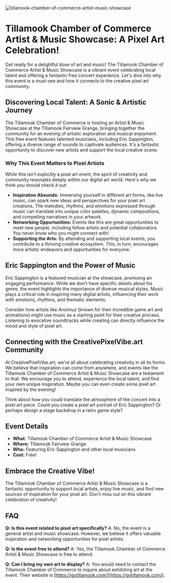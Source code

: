![tillamook-chamber-of-commerce-artist-music-showcase](https://images.pexels.com/photos/13003768/pexels-photo-13003768.jpeg?auto=compress&cs=tinysrgb&fit=crop&h=627&w=1200)

# Tillamook Chamber of Commerce Artist & Music Showcase: A Pixel Art Celebration!

Get ready for a delightful dose of art and music! The Tillamook Chamber of Commerce Artist & Music Showcase is a vibrant event celebrating local talent and offering a fantastic free concert experience. Let's dive into why this event is a must-see and how it connects to the creative pixel art community.

## Discovering Local Talent: A Sonic & Artistic Journey

The Tillamook Chamber of Commerce is hosting an Artist & Music Showcase at the Tillamook Fairview Grange, bringing together the community for an evening of artistic exploration and musical enjoyment. This free event features talented musicians, including Eric Sappington, offering a diverse range of sounds to captivate audiences. It's a fantastic opportunity to discover new artists and support the local creative scene.

### Why This Event Matters to Pixel Artists

While this isn't explicitly a pixel art event, the spirit of creativity and community resonates deeply within our digital art world. Here's why we think you should check it out:

*   **Inspiration Abounds:** Immersing yourself in different art forms, like live music, can spark new ideas and perspectives for your pixel art creations. The melodies, rhythms, and emotions expressed through music can translate into unique color palettes, dynamic compositions, and compelling narratives in your artwork.
*   **Networking Opportunities:** Events like this are great opportunities to meet new people, including fellow artists and potential collaborators. You never know who you might connect with!
*   **Supporting the Arts:** By attending and supporting local events, you contribute to a thriving creative ecosystem. This, in turn, encourages more artistic endeavors and opportunities for everyone.

## Eric Sappington and the Power of Music

Eric Sappington is a featured musician at the showcase, promising an engaging performance. While we don't have specific details about his genre, the event highlights the importance of diverse musical styles. Music plays a critical role in inspiring many digital artists, influencing their work with emotions, rhythms, and thematic elements.

Consider how artists like *Ansimuz* (known for their incredible game art and animations) might use music as a starting point for their creative process. Listening to evocative soundtracks while creating can directly influence the mood and style of pixel art.

## Connecting with the CreativePixelVibe.art Community

At CreativePixelVibe.art, we're all about celebrating creativity in all its forms. We believe that inspiration can come from anywhere, and events like the Tillamook Chamber of Commerce Artist & Music Showcase are a testament to that. We encourage you to attend, experience the local talent, and find your own unique inspiration. Maybe you can even create some pixel art inspired by the evening!

Think about how you could translate the atmosphere of the concert into a pixel art piece. Could you create a pixel art portrait of Eric Sappington? Or perhaps design a stage backdrop in a retro game style?

## Event Details

*   **What:** Tillamook Chamber of Commerce Artist & Music Showcase
*   **Where:** Tillamook Fairview Grange
*   **Who:** Featuring Eric Sappington and other local musicians
*   **Cost:** Free!

## Embrace the Creative Vibe!

The Tillamook Chamber of Commerce Artist & Music Showcase is a fantastic opportunity to support local artists, enjoy live music, and find new sources of inspiration for your pixel art. Don't miss out on this vibrant celebration of creativity!

## FAQ

**Q: Is this event related to pixel art specifically?**
A: No, the event is a general artist and music showcase. However, we believe it offers valuable inspiration and networking opportunities for pixel artists.

**Q: Is the event free to attend?**
A: Yes, the Tillamook Chamber of Commerce Artist & Music Showcase is free to attend.

**Q: Can I bring my own art to display?**
A: You would need to contact the Tillamook Chamber of Commerce to inquire about exhibiting art at the event. Their website is [https://gotillamook.com/](https://gotillamook.com/).
